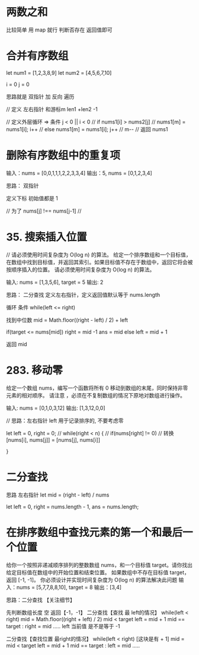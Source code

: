 # 两数之和
比较简单 用 map 就行
判断否存在 返回值即可



# 合并有序数组
let num1 = [1,2,3,8,9]
let num2 = [4,5,6,7,10]

i = 0
j = 0

思路就是 双指针 加 反向 遍历

// 定义 左右指针 和游标m len1 +len2 -1

// 定义外层循环 => 条件 j < 0 || i < 0
// if nums1[i] > nums2[j]
//    nums1[m] = nums1[i];  i++
// else nums1[m] = nums1[i]; j++
// m--
// 返回 nums1


# 删除有序数组中的重复项
输入：nums = [0,0,1,1,1,2,2,3,3,4]
输出：5, nums = [0,1,2,3,4]

思路：
双指针

定义下标 初始值都是 1

// 为了 nums[j] !== nums[j-1]
// 


# 35. 搜索插入位置
// 请必须使用时间复杂度为 O(log n) 的算法。
给定一个排序数组和一个目标值，在数组中找到目标值，并返回其索引。如果目标值不存在于数组中，返回它将会被按顺序插入的位置。
请必须使用时间复杂度为 O(log n) 的算法。

输入: nums = [1,3,5,6], target = 5
输出: 2

思路： 二分查找
定义左右指针，定义返回值默认等于 nums.length

循环 条件 while(left <= right)

找到中位数 mid = Math.floor((right - left) / 2) + left

if(target <= nums[mid]) 
    right = mid -1
    ans = mid
else 
    left = mid + 1

返回 mid

# 283. 移动零
给定一个数组 nums，编写一个函数将所有 0 移动到数组的末尾，同时保持非零元素的相对顺序。
请注意 ，必须在不复制数组的情况下原地对数组进行操作。

输入: nums = [0,1,0,3,12]
输出: [1,3,12,0,0]

// 思路：左右指针 left 用于记录排序的, 不要考虑零

let left = 0, right = 0;
// while(right < n) {
//   if(nums[right] != 0) 
//    转换 [nums[i], nums[j]] = [nums[j], nums[i]]

}

# 二分查找
思路 左右指针 
let mid = (right - left) / nums

let left = 0, right = nums.length - 1, ans = nums.length;

# 在排序数组中查找元素的第一个和最后一个位置
给你一个按照非递减顺序排列的整数数组 nums，和一个目标值 target。请你找出给定目标值在数组中的开始位置和结束位置。
如果数组中不存在目标值 target，返回 [-1, -1]。
你必须设计并实现时间复杂度为 O(log n) 的算法解决此问题
输入：nums = [5,7,7,8,8,10], target = 8
输出：[3,4]

思路：二分查找 【关注细节】

先判断数组长度 空 返回【-1，-1】
二分查找【查找 最 left的情况】
   while(left < right) 
    mid = Math.floor((right + left) / 2)
    mid < target left = mid + 1  mid == target : right = mid  .....
   left 当前值 是不是等于 -1

二分查找【查找位置 最right的情况】
   while(left < right) 
   [这块是有 + 1]
    mid = 
    mid < target left = mid + 1  mid == target : left = mid  .....









